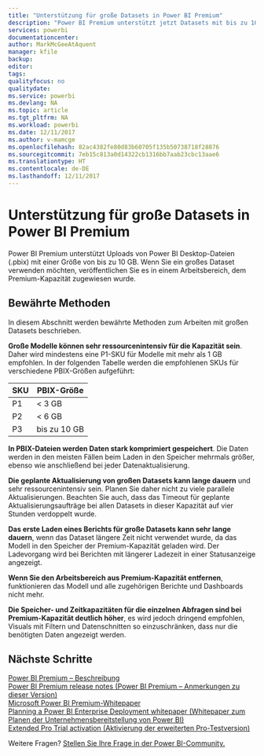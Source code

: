 ```yaml
---
title: "Unterstützung für große Datasets in Power BI Premium"
description: "Power BI Premium unterstützt jetzt Datasets mit bis zu 10 GB."
services: powerbi
documentationcenter: 
author: MarkMcGeeAtAquent
manager: kfile
backup: 
editor: 
tags: 
qualityfocus: no
qualitydate: 
ms.service: powerbi
ms.devlang: NA
ms.topic: article
ms.tgt_pltfrm: NA
ms.workload: powerbi
ms.date: 12/11/2017
ms.author: v-mamcge
ms.openlocfilehash: 82ac4382fe80d83b60705f135b50738718f28876
ms.sourcegitcommit: 7eb15c813a0d14322cb1316bb7aab23cbc13aae6
ms.translationtype: HT
ms.contentlocale: de-DE
ms.lasthandoff: 12/11/2017
---
```

# <a name="power-bi-premium-support-for-large-datasets"></a>Unterstützung für große Datasets in Power BI Premium

Power BI Premium unterstützt Uploads von Power BI Desktop-Dateien (.pbix) mit einer Größe von bis zu 10 GB. Wenn Sie ein großes Dataset verwenden möchten, veröffentlichen Sie es in einem Arbeitsbereich, dem Premium-Kapazität zugewiesen wurde.
 
## <a name="best-practices"></a>Bewährte Methoden

In diesem Abschnitt werden bewährte Methoden zum Arbeiten mit großen Datasets beschrieben.

**Große Modelle können sehr ressourcenintensiv für die Kapazität sein**. Daher wird mindestens eine P1-SKU für Modelle mit mehr als 1 GB empfohlen. In der folgenden Tabelle werden die empfohlenen SKUs für verschiedene PBIX-Größen aufgeführt:


   |SKU  |PBIX-Größe   |
   |---------|---------|
   |P1    | < 3 GB        |
   |P2    | < 6 GB        |
   |P3    | bis zu 10 GB   |



**In PBIX-Dateien werden Daten stark komprimiert gespeichert**. Die Daten werden in den meisten Fällen beim Laden in den Speicher mehrmals größer, ebenso wie anschließend bei jeder Datenaktualisierung.

**Die geplante Aktualisierung von großen Datasets kann lange dauern** und sehr ressourcenintensiv sein. Planen Sie daher nicht zu viele parallele Aktualisierungen. Beachten Sie auch, dass das Timeout für geplante Aktualisierungsaufträge bei allen Datasets in dieser Kapazität auf vier Stunden verdoppelt wurde.

**Das erste Laden eines Berichts für große Datasets kann sehr lange dauern**, wenn das Dataset längere Zeit nicht verwendet wurde, da das Modell in den Speicher der Premium-Kapazität geladen wird. Der Ladevorgang wird bei Berichten mit längerer Ladezeit in einer Statusanzeige angezeigt.

**Wenn Sie den Arbeitsbereich aus Premium-Kapazität entfernen**, funktionieren das Modell und alle zugehörigen Berichte und Dashboards nicht mehr.

**Die Speicher- und Zeitkapazitäten für die einzelnen Abfragen sind bei Premium-Kapazität deutlich höher**, es wird jedoch dringend empfohlen, Visuals mit Filtern und Datenschnitten so einzuschränken, dass nur die benötigten Daten angezeigt werden.

## <a name="next-steps"></a>Nächste Schritte
[Power BI Premium – Beschreibung](service-premium.md)  
[Power BI Premium release notes (Power BI Premium – Anmerkungen zu dieser Version)](service-premium-release-notes.md)  
[Microsoft Power BI Premium-Whitepaper](https://aka.ms/pbipremiumwhitepaper)  
[Planning a Power BI Enterprise Deployment whitepaper (Whitepaper zum Planen der Unternehmensbereitstellung von Power BI)](https://aka.ms/pbienterprisedeploy)  
[Extended Pro Trial activation (Aktivierung der erweiterten Pro-Testversion)](service-extended-pro-trial.md)  

Weitere Fragen? [Stellen Sie Ihre Frage in der Power BI-Community.](https://community.powerbi.com/)
